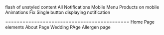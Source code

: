 
flash of unstyled content
All Notifications
Mobile Menu
Products on mobile
Animations
Fix Single button displaying notification

===========================================
Home Page elements
About Page
Wedding PAge
Allergen page

